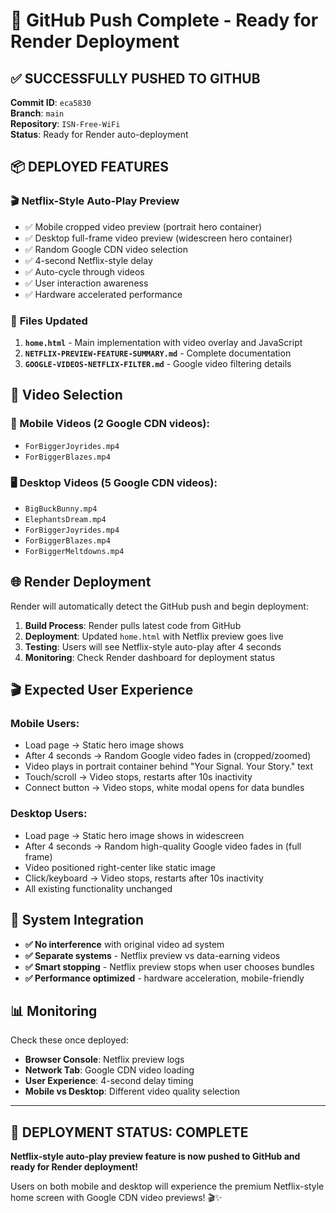 # 🚀 GitHub Push Complete - Ready for Render Deployment

## ✅ SUCCESSFULLY PUSHED TO GITHUB

**Commit ID**: `eca5830`  
**Branch**: `main`  
**Repository**: `ISN-Free-WiFi`  
**Status**: Ready for Render auto-deployment  

## 📦 DEPLOYED FEATURES

### 🎬 **Netflix-Style Auto-Play Preview**
- ✅ Mobile cropped video preview (portrait hero container)
- ✅ Desktop full-frame video preview (widescreen hero container)  
- ✅ Random Google CDN video selection
- ✅ 4-second Netflix-style delay
- ✅ Auto-cycle through videos
- ✅ User interaction awareness
- ✅ Hardware accelerated performance

### 🎯 **Files Updated**
1. **`home.html`** - Main implementation with video overlay and JavaScript
2. **`NETFLIX-PREVIEW-FEATURE-SUMMARY.md`** - Complete documentation
3. **`GOOGLE-VIDEOS-NETFLIX-FILTER.md`** - Google video filtering details

## 🎲 **Video Selection**

### **📱 Mobile Videos** (2 Google CDN videos):
- `ForBiggerJoyrides.mp4`
- `ForBiggerBlazes.mp4`

### **🖥️ Desktop Videos** (5 Google CDN videos):
- `BigBuckBunny.mp4`
- `ElephantsDream.mp4`
- `ForBiggerJoyrides.mp4`
- `ForBiggerBlazes.mp4`
- `ForBiggerMeltdowns.mp4`

## 🌐 **Render Deployment**

Render will automatically detect the GitHub push and begin deployment:

1. **Build Process**: Render pulls latest code from GitHub
2. **Deployment**: Updated `home.html` with Netflix preview goes live
3. **Testing**: Users will see Netflix-style auto-play after 4 seconds
4. **Monitoring**: Check Render dashboard for deployment status

## 🎬 **Expected User Experience**

### **Mobile Users:**
- Load page → Static hero image shows
- After 4 seconds → Random Google video fades in (cropped/zoomed)
- Video plays in portrait container behind "Your Signal. Your Story." text
- Touch/scroll → Video stops, restarts after 10s inactivity
- Connect button → Video stops, white modal opens for data bundles

### **Desktop Users:**
- Load page → Static hero image shows in widescreen
- After 4 seconds → Random high-quality Google video fades in (full frame)
- Video positioned right-center like static image
- Click/keyboard → Video stops, restarts after 10s inactivity
- All existing functionality unchanged

## 🔄 **System Integration**

- **✅ No interference** with original video ad system
- **✅ Separate systems** - Netflix preview vs data-earning videos
- **✅ Smart stopping** - Netflix preview stops when user chooses bundles
- **✅ Performance optimized** - hardware acceleration, mobile-friendly

## 📊 **Monitoring**

Check these once deployed:
- **Browser Console**: Netflix preview logs
- **Network Tab**: Google CDN video loading
- **User Experience**: 4-second delay timing
- **Mobile vs Desktop**: Different video quality selection

---
## 🎉 **DEPLOYMENT STATUS: COMPLETE**

**Netflix-style auto-play preview feature is now pushed to GitHub and ready for Render deployment!**

Users on both mobile and desktop will experience the premium Netflix-style home screen with Google CDN video previews! 🎬✨
